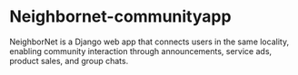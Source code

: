 # Neighbornet-communityapp
NeighborNet is a Django web app that connects users in the same locality, enabling community interaction through announcements, service ads, product sales, and group chats.
